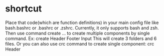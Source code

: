 # shortcut
Place that code(which are function definitions) in your main config file like bash.bashrc or .bashrc or .zshrc. Currently, it only supports bash and zsh. Then use command create <Component1> <Component2>... to create multiple components by single command.
Ex: create Header Footer Input This will create 3 folders and 6 files.
Or you can also use crc command to create single component: crc Header
